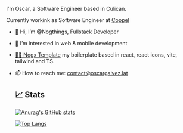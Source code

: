 I'm Oscar, a Software Engineer based in Culican.

Currently workink as Software Engineer at [Coppel](https://coppel.com)

- 👋 Hi, I’m @Nogthings, Fullstack Developer
- 👀 I’m interested in web & mobile development
- [🐱‍👤 Nogx Template](https://github.com/Nogthings/vrt-template-ts-nogx) my boilerplate based in react, react icons, vite, tailwind and TS.
- 📫 How to reach me: contact@oscargalvez.lat

  ## 📈 Stats

  [![Anurag's GitHub stats](https://github-readme-stats.vercel.app/api?username=Nogthings)](https://github.com/anuraghazra/github-readme-stats)

  [![Top Langs](https://github-readme-stats.vercel.app/api/top-langs/?username=Nogthings)](https://github.com/anuraghazra/github-readme-stats)

<!---
Nogthings/Nogthings is a ✨ special ✨ repository because its `README.md` (this file) appears on your GitHub profile.
You can click the Preview link to take a look at your changes.
--->
